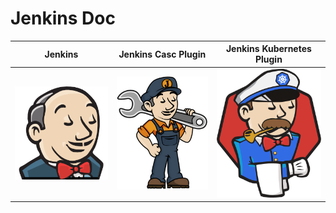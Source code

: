 # Jenkins Doc

|Jenkins|Jenkins Casc Plugin|Jenkins Kubernetes Plugin|
:-------------------------:|:-------------------------:|:-------------------------:|
[![](./../assets/jenkins.png)](./JenkinsPipeline.md)  |  [![](./../assets/JCasC.png)](./JenkinsCasc.md) | [![](./../assets/jkubernetes.png)](./KubernetesPlugin.md)  |